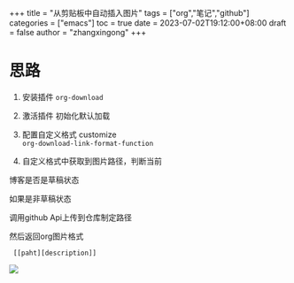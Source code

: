 +++
title = "从剪贴板中自动插入图片"
tags = ["org","笔记","github"]
categories = ["emacs"]
toc = true
date = 2023-07-02T19:12:00+08:00
draft = false
author = "zhangxingong"
+++

# 思路  

1) 安装插件 `org-download`

2) 激活插件  初始化默认加载

3) 配置自定义格式 customize  
`org-download-link-format-function`

4) 自定义格式中获取到图片路径，判断当前

博客是否是草稿状态  

如果是非草稿状态  

调用github Api上传到仓库制定路径  

然后返回org图片格式  

 ` [[paht][description]]`

![](/img/paste-clipboard-sample.png)